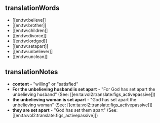 ## translationWords

* [[en:tw:believe]]
* [[en:tw:brother]]
* [[en:tw:children]]
* [[en:tw:divorce]]
* [[en:tw:lordgod]]
* [[en:tw:setapart]]
* [[en:tw:unbeliever]]
* [[en:tw:unclean]]

## translationNotes

* **content** - "willing" or "satisfied"
* **For the unbelieving husband is set apart** - "For God has set apart the unbelieving husband" (See: [[en:ta:vol2:translate:figs_activepassive]])
* **the unbelieving woman is set apart** - "God has set apart the unbelieving woman" (See: [[en:ta:vol2:translate:figs_activepassive]])
* **they are set apart** - "God has set them apart" (See: [[en:ta:vol2:translate:figs_activepassive]])
